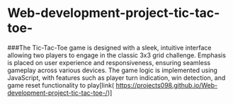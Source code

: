 # Web-development-project-tic-tac-toe-
###The Tic-Tac-Toe game is designed with a sleek, intuitive interface allowing
two players to engage in the classic 3x3 grid challenge. Emphasis is placed on
user experience and responsiveness, ensuring seamless gameplay across various
devices. The game logic is implemented using JavaScript, with features
such as player turn indication, win detection, and game reset functionality
to play[link( https://projects098.github.io/Web-development-project-tic-tac-toe-/)]
